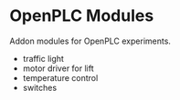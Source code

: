 # OpenPLC Modules

Addon modules for OpenPLC experiments.
- traffic light
- motor driver for lift
- temperature control
- switches

